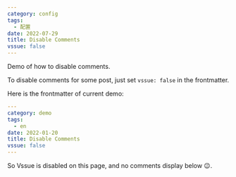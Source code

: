 ```yaml
---
category: config
tags:
  - 配置
date: 2022-07-29
title: Disable Comments
vssue: false
---
```


Demo of how to disable comments.

<!-- more -->

To disable comments for some post, just set `vssue: false` in the frontmatter.

Here is the frontmatter of current demo:

```yaml {7}
---
category: demo
tags:
  - en
date: 2022-01-20
title: Disable Comments
vssue: false
---
```

So Vssue is disabled on this page, and no comments display below :wink:.
